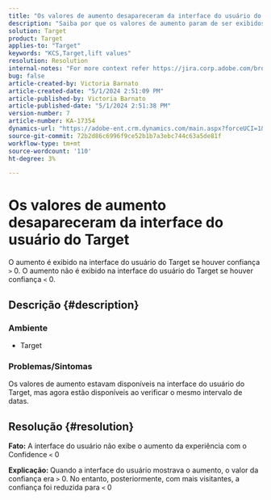 ```yaml
---
title: "Os valores de aumento desapareceram da interface do usuário do Target"
description: "Saiba por que os valores de aumento param de ser exibidos na interface do usuário do Target."
solution: Target
product: Target
applies-to: "Target"
keywords: "KCS,Target,lift values"
resolution: Resolution
internal-notes: "For more context refer https://jira.corp.adobe.com/browse/TGT-41844"
bug: false
article-created-by: Victoria Barnato
article-created-date: "5/1/2024 2:51:09 PM"
article-published-by: Victoria Barnato
article-published-date: "5/1/2024 2:51:38 PM"
version-number: 7
article-number: KA-17354
dynamics-url: "https://adobe-ent.crm.dynamics.com/main.aspx?forceUCI=1&pagetype=entityrecord&etn=knowledgearticle&id=303cf238-ca07-ef11-9f89-6045bd06eea5"
source-git-commit: 72b2d86c6996f9ce52b1b7a3ebc744c63a5de81f
workflow-type: tm+mt
source-wordcount: '110'
ht-degree: 3%

---
```


# Os valores de aumento desapareceram da interface do usuário do Target


O aumento é exibido na interface do usuário do Target se houver confiança `>`  0. O aumento não é exibido na interface do usuário do Target se houver confiança `<`  0.

## Descrição {#description}


### <b>Ambiente</b>

- Target


### <b>Problemas/Sintomas</b>

Os valores de aumento estavam disponíveis na interface do usuário do Target, mas agora estão disponíveis ao verificar o mesmo intervalo de datas.


## Resolução {#resolution}




<b>Fato:</b> A interface do usuário não exibe o aumento da experiência com o Confidence `<`  0



<b>Explicação: </b>Quando a interface do usuário mostrava o aumento, o valor da confiança era `>`  0. No entanto, posteriormente, com mais visitantes, a confiança foi reduzida para `<`  0
